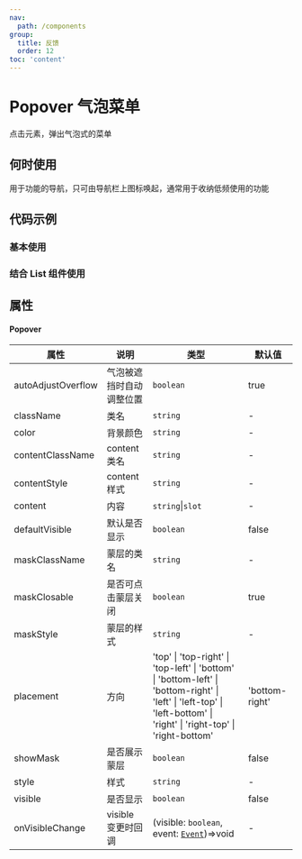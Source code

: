 ```yaml
---
nav:
  path: /components
group:
  title: 反馈
  order: 12
toc: 'content'
---
```

# Popover 气泡菜单
点击元素，弹出气泡式的菜单
## 何时使用
用于功能的导航，只可由导航栏上图标唤起，通常用于收纳低频使用的功能
## 代码示例

### 基本使用
<code src='pages/Popover/index'></code>

### 结合 List 组件使用
<code src='pages/PopoverList/index'></code>



## 属性

#### Popover

| 属性 | 说明 | 类型 | 默认值 |
| -----|-----|-----|-----|
| autoAdjustOverflow |  气泡被遮挡时自动调整位置 | `boolean` | true | 
| className | 类名 | `string` | - | 
| color | 背景颜色 | `string` | - |
| contentClassName | content类名 | `string` | - | 
| contentStyle | content样式 | `string` | - | 
| content | 内容 | `string`\|`slot` | - |
| defaultVisible |  默认是否显示 | `boolean` | false | 
| maskClassName | 蒙层的类名 | `string` | - | 
| maskClosable | 是否可点击蒙层关闭 | `boolean` | true |
| maskStyle | 蒙层的样式 | `string` | - | 
| placement | 方向  | 'top' &verbar; 'top-right' &verbar; 'top-left' &verbar; 'bottom' &verbar; 'bottom-left' &verbar; 'bottom-right' &verbar; 'left' &verbar; 'left-top' &verbar; 'left-bottom' &verbar; 'right' &verbar; 'right-top' &verbar; 'right-bottom' | 'bottom-right' |
| showMask | 是否展示蒙层 | `boolean` | false |
| style | 样式 | `string` | - |
| visible |  是否显示 | `boolean` | false | 
| onVisibleChange |  visible 变更时回调 | (visible: `boolean`, event: [`Event`](https://opendocs.alipay.com/mini/framework/event-object))=>void | - | 

